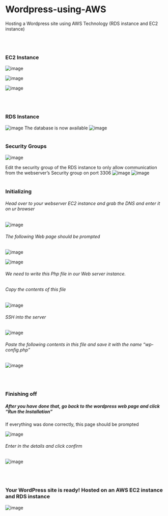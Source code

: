 # Wordpress-using-AWS
Hosting a Wordpress site using AWS Technology (RDS instance and EC2 instance)

</br></br>
### EC2 Instance
![image](https://user-images.githubusercontent.com/52587103/75938983-12468a80-5e57-11ea-8aae-15358ad7a3d9.png)

![image](https://user-images.githubusercontent.com/52587103/75939050-386c2a80-5e57-11ea-8d2a-346155145c98.png)

![image](https://user-images.githubusercontent.com/52587103/75939066-3bffb180-5e57-11ea-886b-9ce933bbdf5e.png)

</br></br>
### RDS Instance

![image](https://user-images.githubusercontent.com/52587103/75939077-402bcf00-5e57-11ea-86ef-bcf9ee009521.png)
The database is now available
![image](https://user-images.githubusercontent.com/52587103/75939099-50dc4500-5e57-11ea-8414-2751fb2a316b.png)
</br></br>

### Security Groups
![image](https://user-images.githubusercontent.com/52587103/75939119-5afe4380-5e57-11ea-81c3-7ec46d1c5ed9.png)

Edit the security group of the RDS instance to only allow communication from the webserver’s Security group on port 3306
![image](https://user-images.githubusercontent.com/52587103/75939135-62bde800-5e57-11ea-8744-ac243dfdcb54.png)
![image](https://user-images.githubusercontent.com/52587103/75939146-6a7d8c80-5e57-11ea-9063-9bb86994d648.png)
</br></br>

### Initializing

###### Head over to your webserver EC2 instance and grab the DNS and enter it on ur browser
![image](https://user-images.githubusercontent.com/52587103/75939172-7701e500-5e57-11ea-897a-7465a2e8fb30.png)

###### The following Web page should be prompted

![image](https://user-images.githubusercontent.com/52587103/75939188-7f5a2000-5e57-11ea-9bc6-0c62f0622472.png)

![image](https://user-images.githubusercontent.com/52587103/75939192-841ed400-5e57-11ea-9dd1-faf0954d54af.png)

###### We need to write this Php file in our Web server instance. 
###### Copy the contents of this file

![image](https://user-images.githubusercontent.com/52587103/75939201-8b45e200-5e57-11ea-94be-c70c6c08d0ce.png)


###### SSH into the server
![image](https://user-images.githubusercontent.com/52587103/75939213-93058680-5e57-11ea-851c-a063b4669a58.png)

###### Paste the following contents in this file and save it with the name “wp-config.php”

![image](https://user-images.githubusercontent.com/52587103/75939230-9ac52b00-5e57-11ea-9878-bf10fe11be95.png)

</br></br>
### Finishing off

##### After you have done that, go back to the wordpress web page and click “Run the Installation”
If everything was done correctly, this page should be prompted 

![image](https://user-images.githubusercontent.com/52587103/75939249-a284cf80-5e57-11ea-90c1-8afeaa53f842.png)

###### Enter in the details and click confirm
![image](https://user-images.githubusercontent.com/52587103/75939259-a9abdd80-5e57-11ea-8165-d1bbda82e58f.png)

</br></br>
### Your WordPress site is ready! Hosted on an AWS EC2 instance and RDS instance
![image](https://user-images.githubusercontent.com/52587103/75939270-b03a5500-5e57-11ea-9ebe-94e9a1b28645.png)
 

